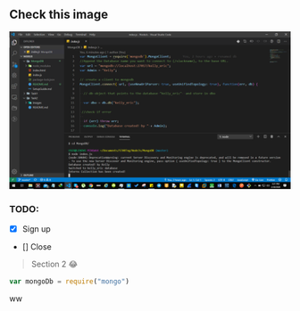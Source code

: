 ## Check this image

<img src="./images/screen1.PNG" alt="Task One" />

### TODO:
- [x] Sign up
- [] Close


> Section 2 :joy:


```javascript
var mongoDb = require("mongo")

```

ww
